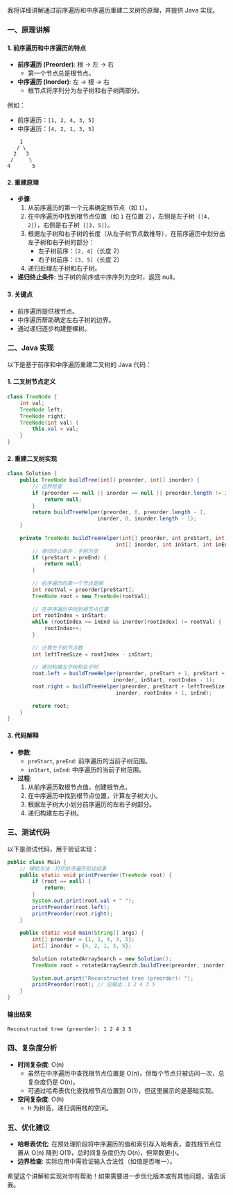 我将详细讲解通过前序遍历和中序遍历重建二叉树的原理，并提供 Java 实现。

### 一、原理讲解

#### 1. 前序遍历和中序遍历的特点
- **前序遍历 (Preorder)**: 根 -> 左 -> 右
    - 第一个节点总是根节点。
- **中序遍历 (Inorder)**: 左 -> 根 -> 右
    - 根节点将序列分为左子树和右子树两部分。

例如：
- 前序遍历：`[1, 2, 4, 3, 5]`
- 中序遍历：`[4, 2, 1, 3, 5]`
```
    1
   / \
  2   3
 /     \
4       5
```

#### 2. 重建原理
- **步骤**:
    1. 从前序遍历的第一个元素确定根节点（如 `1`）。
    2. 在中序遍历中找到根节点位置（如 `1` 在位置 2），左侧是左子树（`[4, 2]`），右侧是右子树（`[3, 5]`）。
    3. 根据左子树和右子树的长度（从左子树节点数推导），在前序遍历中划分出左子树和右子树的部分：
        - 左子树前序：`[2, 4]`（长度 2）
        - 右子树前序：`[3, 5]`（长度 2）
    4. 递归处理左子树和右子树。
- **递归终止条件**: 当子树的前序或中序序列为空时，返回 null。

#### 3. 关键点
- 前序遍历提供根节点。
- 中序遍历帮助确定左右子树的边界。
- 通过递归逐步构建整棵树。

### 二、Java 实现

以下是基于前序和中序遍历重建二叉树的 Java 代码：

#### 1. 二叉树节点定义
```java
class TreeNode {
    int val;
    TreeNode left;
    TreeNode right;
    TreeNode(int val) {
        this.val = val;
    }
}
```

#### 2. 重建二叉树实现
```java
class Solution {
    public TreeNode buildTree(int[] preorder, int[] inorder) {
        // 边界检查
        if (preorder == null || inorder == null || preorder.length != inorder.length) {
            return null;
        }
        return buildTreeHelper(preorder, 0, preorder.length - 1, 
                             inorder, 0, inorder.length - 1);
    }
    
    private TreeNode buildTreeHelper(int[] preorder, int preStart, int preEnd,
                                   int[] inorder, int inStart, int inEnd) {
        // 递归终止条件：子树为空
        if (preStart > preEnd) {
            return null;
        }
        
        // 前序遍历的第一个节点是根
        int rootVal = preorder[preStart];
        TreeNode root = new TreeNode(rootVal);
        
        // 在中序遍历中找到根节点位置
        int rootIndex = inStart;
        while (rootIndex <= inEnd && inorder[rootIndex] != rootVal) {
            rootIndex++;
        }
        
        // 计算左子树节点数
        int leftTreeSize = rootIndex - inStart;
        
        // 递归构建左子树和右子树
        root.left = buildTreeHelper(preorder, preStart + 1, preStart + leftTreeSize,
                                  inorder, inStart, rootIndex - 1);
        root.right = buildTreeHelper(preorder, preStart + leftTreeSize + 1, preEnd,
                                   inorder, rootIndex + 1, inEnd);
        
        return root;
    }
}
```

#### 3. 代码解释
- **参数**:
    - `preStart`, `preEnd`: 前序遍历的当前子树范围。
    - `inStart`, `inEnd`: 中序遍历的当前子树范围。
- **过程**:
    1. 从前序遍历取根节点值，创建根节点。
    2. 在中序遍历中找到根节点位置，计算左子树大小。
    3. 根据左子树大小划分前序遍历的左右子树部分。
    4. 递归构建左右子树。

### 三、测试代码

以下是测试代码，用于验证实现：

```java
public class Main {
    // 辅助方法：打印前序遍历验证结果
    public static void printPreorder(TreeNode root) {
        if (root == null) {
            return;
        }
        System.out.print(root.val + " ");
        printPreorder(root.left);
        printPreorder(root.right);
    }
    
    public static void main(String[] args) {
        int[] preorder = {1, 2, 4, 3, 5};
        int[] inorder = {4, 2, 1, 3, 5};
        
        Solution rotatedArraySearch = new Solution();
        TreeNode root = rotatedArraySearch.buildTree(preorder, inorder);
        
        System.out.print("Reconstructed tree (preorder): ");
        printPreorder(root); // 应输出：1 2 4 3 5
    }
}
```

#### 输出结果
```
Reconstructed tree (preorder): 1 2 4 3 5
```

### 四、复杂度分析
- **时间复杂度**: O(n)
    - 虽然在中序遍历中查找根节点位置是 O(n)，但每个节点只被访问一次，总复杂度仍是 O(n)。
    - 可通过哈希表优化查找根节点位置到 O(1)，但这里展示的是基础实现。
- **空间复杂度**: O(h)
    - h 为树高，递归调用栈的空间。

### 五、优化建议
- **哈希表优化**: 在预处理阶段将中序遍历的值和索引存入哈希表，查找根节点位置从 O(n) 降到 O(1)，总时间复杂度仍为 O(n)，但常数更小。
- **边界检查**: 实际应用中需验证输入合法性（如值是否唯一）。

希望这个讲解和实现对你有帮助！如果需要进一步优化版本或有其他问题，请告诉我。